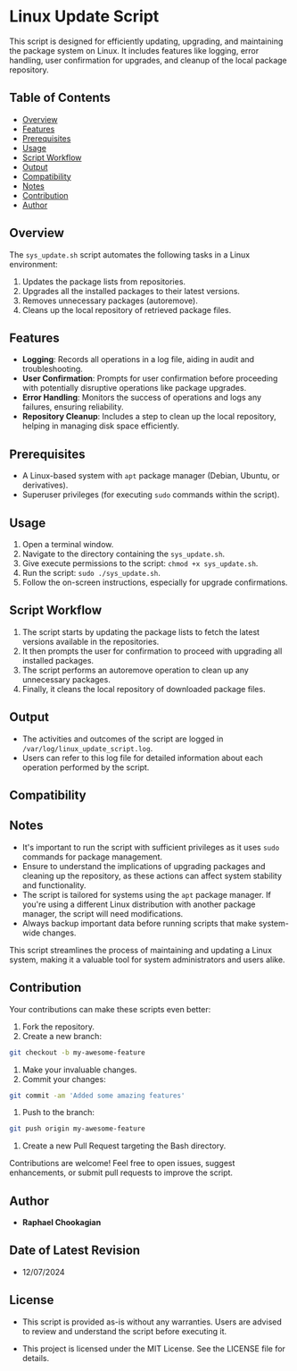 # Linux Update Script

This script is designed for efficiently updating, upgrading, and maintaining the package system on Linux. It includes features like logging, error handling, user confirmation for upgrades, and cleanup of the local package repository.

## **Table of Contents**

- [Overview](#overview)
- [Features](#features)
- [Prerequisites](#prerequisites)
- [Usage](#usage)
- [Script Workflow](#script-workflow)
- [Output](#output)
- [Compatibility](#compatibility)
- [Notes](#notes)
- [Contribution](#contribution)
- [Author](#author)

## Overview

The `sys_update.sh` script automates the following tasks in a Linux environment:

1. Updates the package lists from repositories.
2. Upgrades all the installed packages to their latest versions.
3. Removes unnecessary packages (autoremove).
4. Cleans up the local repository of retrieved package files.

## **Features**

- **Logging**: Records all operations in a log file, aiding in audit and troubleshooting.
- **User Confirmation**: Prompts for user confirmation before proceeding with potentially disruptive operations like package upgrades.
- **Error Handling**: Monitors the success of operations and logs any failures, ensuring reliability.
- **Repository Cleanup**: Includes a step to clean up the local repository, helping in managing disk space efficiently.

## **Prerequisites**

- A Linux-based system with `apt` package manager (Debian, Ubuntu, or derivatives).
- Superuser privileges (for executing `sudo` commands within the script).


## **Usage**

1. Open a terminal window.
2. Navigate to the directory containing the `sys_update.sh`.
3. Give execute permissions to the script: `chmod +x sys_update.sh`.
4. Run the script: `sudo ./sys_update.sh`.
5. Follow the on-screen instructions, especially for upgrade confirmations.

## **Script Workflow**

1. The script starts by updating the package lists to fetch the latest versions available in the repositories.
2. It then prompts the user for confirmation to proceed with upgrading all installed packages.
3. The script performs an autoremove operation to clean up any unnecessary packages.
4. Finally, it cleans the local repository of downloaded package files.

## **Output**

- The activities and outcomes of the script are logged in `/var/log/linux_update_script.log`.
- Users can refer to this log file for detailed information about each operation performed by the script.

## **Compatibility**

## Notes

- It's important to run the script with sufficient privileges as it uses `sudo` commands for package management.
- Ensure to understand the implications of upgrading packages and cleaning up the repository, as these actions can affect system stability and functionality.
- The script is tailored for systems using the `apt` package manager. If you're using a different Linux distribution with another package manager, the script will need modifications.
- Always backup important data before running scripts that make system-wide changes.

This script streamlines the process of maintaining and updating a Linux system, making it a valuable tool for system administrators and users alike.

## **Contribution**

Your contributions can make these scripts even better:

1. Fork the repository.
1. Create a new branch:

  ```bash
  git checkout -b my-awesome-feature
  ```

1. Make your invaluable changes.
1. Commit your changes:

  ```bash
  git commit -am 'Added some amazing features'
  ```

1. Push to the branch:

  ```bash
  git push origin my-awesome-feature
  ```

1. Create a new Pull Request targeting the Bash directory.

Contributions are welcome! Feel free to open issues, suggest enhancements, or submit pull requests to improve the script.

## **Author**

- **Raphael Chookagian**

## **Date of Latest Revision**

- 12/07/2024

## **License**

- This script is provided as-is without any warranties. Users are advised to review and understand the script before executing it.

- This project is licensed under the MIT License. See the LICENSE file for details.
